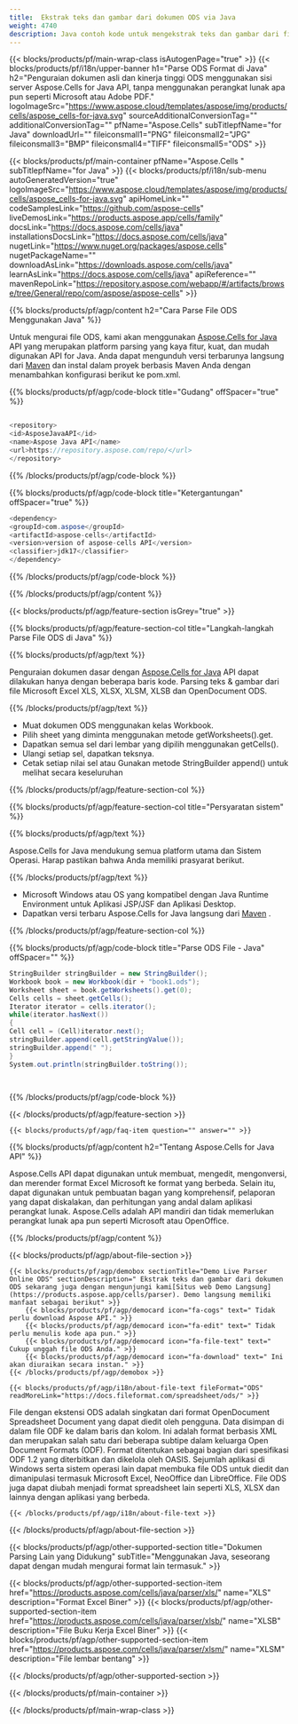 ```yaml
---
title:  Ekstrak teks dan gambar dari dokumen ODS via Java
weight: 4740
description: Java contoh kode untuk mengekstrak teks dan gambar dari file ODS di Java Runtime Environment untuk Aplikasi JSP/JSF dan Aplikasi Desktop.
---
```

{{< blocks/products/pf/main-wrap-class isAutogenPage="true" >}}
{{< blocks/products/pf/i18n/upper-banner h1="Parse ODS Format di Java" h2="Penguraian dokumen asli dan kinerja tinggi ODS menggunakan sisi server Aspose.Cells for Java API, tanpa menggunakan perangkat lunak apa pun seperti Microsoft atau Adobe PDF." logoImageSrc="https://www.aspose.cloud/templates/aspose/img/products/cells/aspose_cells-for-java.svg" sourceAdditionalConversionTag="" additionalConversionTag="" pfName="Aspose.Cells" subTitlepfName="for Java" downloadUrl="" fileiconsmall1="PNG" fileiconsmall2="JPG" fileiconsmall3="BMP" fileiconsmall4="TIFF" fileiconsmall5="ODS" >}}

{{< blocks/products/pf/main-container pfName="Aspose.Cells " subTitlepfName="for Java" >}}
{{< blocks/products/pf/i18n/sub-menu autoGeneratedVersion="true" logoImageSrc="https://www.aspose.cloud/templates/aspose/img/products/cells/aspose_cells-for-java.svg" apiHomeLink="" codeSamplesLink="https://github.com/aspose-cells" liveDemosLink="https://products.aspose.app/cells/family" docsLink="https://docs.aspose.com/cells/java" installationsDocsLink="https://docs.aspose.com/cells/java" nugetLink="https://www.nuget.org/packages/aspose.cells" nugetPackageName="" downloadAsLink="https://downloads.aspose.com/cells/java" learnAsLink="https://docs.aspose.com/cells/java" apiReference="" mavenRepoLink="https://repository.aspose.com/webapp/#/artifacts/browse/tree/General/repo/com/aspose/aspose-cells" >}}

{{% blocks/products/pf/agp/content h2="Cara Parse File ODS Menggunakan Java" %}}

 Untuk mengurai file ODS, kami akan menggunakan
 [Aspose.Cells for Java](https://products.aspose.com/cells/java) 
 API yang merupakan platform parsing yang kaya fitur, kuat, dan mudah digunakan API for Java. Anda dapat mengunduh versi terbarunya langsung dari
 [Maven](https://repository.aspose.com/webapp/#/artifacts/browse/tree/General/repo/com/aspose/aspose-cells) 
 dan instal dalam proyek berbasis Maven Anda dengan menambahkan konfigurasi berikut ke pom.xml.

{{% blocks/products/pf/agp/code-block title="Gudang" offSpacer="true" %}}

```cs

<repository>
<id>AsposeJavaAPI</id>
<name>Aspose Java API</name>
<url>https://repository.aspose.com/repo/</url>
</repository>

```

{{% /blocks/products/pf/agp/code-block %}}

{{% blocks/products/pf/agp/code-block title="Ketergantungan" offSpacer="true" %}}

```cs
<dependency>
<groupId>com.aspose</groupId>
<artifactId>aspose-cells</artifactId>
<version>version of aspose-cells API</version>
<classifier>jdk17</classifier>
</dependency>

```

{{% /blocks/products/pf/agp/code-block %}}

{{% /blocks/products/pf/agp/content %}}

{{< blocks/products/pf/agp/feature-section isGrey="true" >}}

{{% blocks/products/pf/agp/feature-section-col title="Langkah-langkah Parse File ODS di Java" %}}

{{% blocks/products/pf/agp/text %}}

 Penguraian dokumen dasar dengan
 [Aspose.Cells for Java](https://products.aspose.com/cells/java) 
 API dapat dilakukan hanya dengan beberapa baris kode. Parsing teks & gambar dari file Microsoft Excel XLS, XLSX, XLSM, XLSB dan OpenDocument ODS.

{{% /blocks/products/pf/agp/text %}}

+ Muat dokumen ODS menggunakan kelas Workbook.
+ Pilih sheet yang diminta menggunakan metode getWorksheets().get.
+ Dapatkan semua sel dari lembar yang dipilih menggunakan getCells().
+ Ulangi setiap sel, dapatkan teksnya.
+ Cetak setiap nilai sel atau Gunakan metode StringBuilder append() untuk melihat secara keseluruhan

{{% /blocks/products/pf/agp/feature-section-col %}}

{{% blocks/products/pf/agp/feature-section-col title="Persyaratan sistem" %}}

{{% blocks/products/pf/agp/text %}}

 Aspose.Cells for Java mendukung semua platform utama dan Sistem Operasi. Harap pastikan bahwa Anda memiliki prasyarat berikut.

{{% /blocks/products/pf/agp/text %}}

-  Microsoft Windows atau OS yang kompatibel dengan Java Runtime Environment untuk Aplikasi JSP/JSF dan Aplikasi Desktop.
-  Dapatkan versi terbaru Aspose.Cells for Java langsung dari
 [Maven](https://repository.aspose.com/webapp/#/artifacts/browse/tree/General/repo/com/aspose/aspose-cells)  .

{{% /blocks/products/pf/agp/feature-section-col %}}

{{% blocks/products/pf/agp/code-block title="Parse ODS File - Java" offSpacer="" %}}

```cs
StringBuilder stringBuilder = new StringBuilder();
Workbook book = new Workbook(dir + "book1.ods");
Worksheet sheet = book.getWorksheets().get(0);
Cells cells = sheet.getCells();
Iterator iterator = cells.iterator();
while(iterator.hasNext())
{
Cell cell = (Cell)iterator.next();
stringBuilder.append(cell.getStringValue());
stringBuilder.append(" ");
}
System.out.println(stringBuilder.toString());  

    

```

{{% /blocks/products/pf/agp/code-block %}}

{{< /blocks/products/pf/agp/feature-section >}}

    {{< blocks/products/pf/agp/faq-item question="" answer="" >}}
 

<!-- aboutfile Starts -->

{{% blocks/products/pf/agp/content h2="Tentang Aspose.Cells for Java API" %}}

 Aspose.Cells API dapat digunakan untuk membuat, mengedit, mengonversi, dan merender format Excel Microsoft ke format yang berbeda. Selain itu, dapat digunakan untuk pembuatan bagan yang komprehensif, pelaporan yang dapat diskalakan, dan perhitungan yang andal dalam aplikasi perangkat lunak. Aspose.Cells adalah API mandiri dan tidak memerlukan perangkat lunak apa pun seperti Microsoft atau OpenOffice.



{{% /blocks/products/pf/agp/content %}}

{{< blocks/products/pf/agp/about-file-section >}}

    {{< blocks/products/pf/agp/demobox sectionTitle="Demo Live Parser Online ODS" sectionDescription=" Ekstrak teks dan gambar dari dokumen ODS sekarang juga dengan mengunjungi kami[Situs web Demo Langsung](https://products.aspose.app/cells/parser). Demo langsung memiliki manfaat sebagai berikut" >}}
        {{< blocks/products/pf/agp/democard icon="fa-cogs" text=" Tidak perlu download Aspose API." >}}
        {{< blocks/products/pf/agp/democard icon="fa-edit" text=" Tidak perlu menulis kode apa pun." >}}
        {{< blocks/products/pf/agp/democard icon="fa-file-text" text=" Cukup unggah file ODS Anda." >}}
        {{< blocks/products/pf/agp/democard icon="fa-download" text=" Ini akan diuraikan secara instan." >}}
    {{< /blocks/products/pf/agp/demobox >}}

    {{< blocks/products/pf/agp/i18n/about-file-text fileFormat="ODS" readMoreLink="https://docs.fileformat.com/spreadsheet/ods/" >}}
File dengan ekstensi ODS adalah singkatan dari format OpenDocument Spreadsheet Document yang dapat diedit oleh pengguna. Data disimpan di dalam file ODF ke dalam baris dan kolom. Ini adalah format berbasis XML dan merupakan salah satu dari beberapa subtipe dalam keluarga Open Document Formats (ODF). Format ditentukan sebagai bagian dari spesifikasi ODF 1.2 yang diterbitkan dan dikelola oleh OASIS. Sejumlah aplikasi di Windows serta sistem operasi lain dapat membuka file ODS untuk diedit dan dimanipulasi termasuk Microsoft Excel, NeoOffice dan LibreOffice. File ODS juga dapat diubah menjadi format spreadsheet lain seperti XLS, XLSX dan lainnya dengan aplikasi yang berbeda.

    {{< /blocks/products/pf/agp/i18n/about-file-text >}}

{{< /blocks/products/pf/agp/about-file-section >}}

<!-- aboutfile Ends -->

{{< blocks/products/pf/agp/other-supported-section title="Dokumen Parsing Lain yang Didukung" subTitle="Menggunakan Java, seseorang dapat dengan mudah mengurai format lain termasuk." >}}

{{< blocks/products/pf/agp/other-supported-section-item href="https://products.aspose.com/cells/java/parser/xls/" name="XLS" description="Format Excel Biner" >}}
{{< blocks/products/pf/agp/other-supported-section-item href="https://products.aspose.com/cells/java/parser/xlsb/" name="XLSB" description="File Buku Kerja Excel Biner" >}}
{{< blocks/products/pf/agp/other-supported-section-item href="https://products.aspose.com/cells/java/parser/xlsm/" name="XLSM" description="File lembar bentang" >}}

{{< /blocks/products/pf/agp/other-supported-section >}}

{{< /blocks/products/pf/main-container >}}
    
{{< /blocks/products/pf/main-wrap-class >}}
